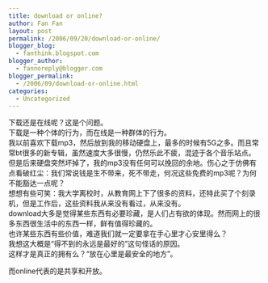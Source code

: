 ```yaml
---
title: download or online?
author: Fan Fan
layout: post
permalink: /2006/09/20/download-or-online/
blogger_blog:
  - fanthink.blogspot.com
blogger_author:
  - fannoreply@blogger.com
blogger_permalink:
  - /2006/09/download-or-online.html
categories:
  - Uncategorized
---
```

下载还是在线呢？这是个问题。  
下载是一种个体的行为，而在线是一种群体的行为。  
我以前喜欢下载mp3，然后放到我的移动硬盘上，最多的时候有5G之多。而且常常bt很多的新专辑，虽然速度大多很慢，仍然乐此不疲，混迹于各个音乐站点。  
但是后来硬盘突然坏掉了，我的mp3没有任何可以挽回的余地。伤心之于仿佛有点看破红尘：我们常说钱是生不带来，死不带走，何况这些免费的mp3呢？为何不能豁达一点呢？  
想想有些可笑：我大学离校时，从教育网上下了很多的资料，还特此买了个刻录机，但是工作后，这些资料我从来没有看过，从来没有。  
download大多是觉得某些东西有必要珍藏，是人们占有欲的体现。然而网上的很多东西很生活中的东西一样，鲜有值得珍藏的。  
也许某些东西有些价值，难道我们就一定要拿在手心里才心安里得么？  
我想这大概是“得不到的永远是最好的”这句怪话的原因。  
这样才是真正的拥有么？“放在心里是最安全的地方”。

而online代表的是共享和开放。